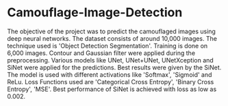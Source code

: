 # Camouflage-Image-Detection

The objective of the project was to predict the camouflaged images using deep neural networks. The dataset consists of around 10,000 images. The technique used is 'Object Detection Segmentation'. Training is done on 6,000 images. Contour and Gaussian filter were applied during the preprocessing. Various models like UNet, UNet+UNet, UNetXception and SiNet were applied for the predictions. Best results were given by the SiNet. The model is used with different activations like 'Softmax', 'Sigmoid' and ReLu. Loss Functions used are 'Categorical Cross Entropy', 'Binary Cross Entropy', 'MSE'. Best performance of SiNet is achieved with loss as low as 0.002.
